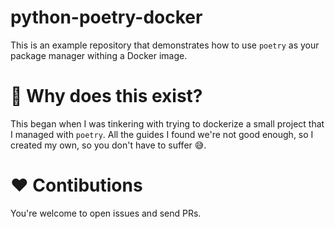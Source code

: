 # python-poetry-docker

This is an example repository that demonstrates how to use `poetry` as your package manager withing a Docker image.

# 🤔 Why does this exist?

This began when I was tinkering with trying to dockerize a small project that I managed with `poetry`. All the guides I found we're not good enough, so I created my own, so you don't have to suffer 😅.

# ❤️ Contibutions 

You're welcome to open issues and send PRs.

